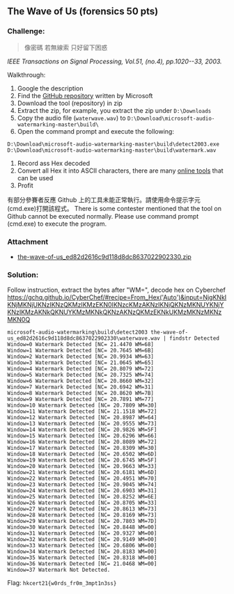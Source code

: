## The Wave of Us (forensics 50 pts)  
### Challenge:  
> 像密碼 若無線索 只好留下困惑

*IEEE Transactions on Signal Processing, Vol.51, (no.4), pp.1020--33, 2003.*

Walkthrough:

1.  Google the description
2.  Find the [GitHub repository](https://github.com/toots/microsoft-audio-watermarking) written by Microsoft
3.  Download the tool (repository) in zip
4.  Extract the zip, for example, you extract the zip under `D:\Downloads`
5.  Copy the audio file (`waterwave.wav`) to `D:\Download\microsoft-audio-watermarking-master\build\`
6.  Open the command prompt and execute the following:

```
D:\Download\microsoft-audio-watermarking-master\build\detect2003.exe D:\Download\microsoft-audio-watermarking-master\build\watermark.wav
```
1.  Record ass Hex decoded
2.  Convert all Hex it into ASCII characters, there are many [online tools](https://www.binaryhexconverter.com/hex-to-ascii-text-converter) that can be used
3.  Profit

有部分參賽者反應 Github 上的工具未能正常執行。請使用命令提示字元(cmd.exe)打開該程式。 There is some contester mentioned that the tool on Github cannot be executed normally. Please use command prompt (cmd.exe) to execute the program.  

### Attachment
- [the-wave-of-us_ed82d2616c9d118d8dc8637022902330.zip](https://github.com/6cyril/ctf-writeups/blob/master/HKCERT%20CTF%202021/files/the-wave-of-us_ed82d2616c9d118d8dc8637022902330.zip?raw=true)
### Solution:  
Follow instruction, extract the bytes after "WM=", decode hex on Cyberchef https://gchq.github.io/CyberChef/#recipe=From_Hex('Auto')&input=NjgKNkIKNjMKNjUKNzIKNzQKMzIKMzEKN0IKNzcKMzAKNzIKNjQKNzMKNUYKNjYKNzIKMzAKNkQKNUYKMzMKNkQKNzAKNzQKMzEKNkUKMzMKNzMKNzMKN0Q
```
microsoft-audio-watermarking\build\detect2003 the-wave-of-us_ed82d2616c9d118d8dc8637022902330\waterwave.wav | findstr Detected
Window=0 Watermark Detected [NC= 21.4470 WM=68]
Window=1 Watermark Detected [NC= 20.7645 WM=6B]
Window=2 Watermark Detected [NC= 20.9934 WM=63]
Window=3 Watermark Detected [NC= 21.0645 WM=65]
Window=4 Watermark Detected [NC= 20.8079 WM=72]
Window=5 Watermark Detected [NC= 20.7325 WM=74]
Window=6 Watermark Detected [NC= 20.8660 WM=32]
Window=7 Watermark Detected [NC= 20.6942 WM=31]
Window=8 Watermark Detected [NC= 20.8620 WM=7B]
Window=9 Watermark Detected [NC= 20.7891 WM=77]
Window=10 Watermark Detected [NC= 20.7809 WM=30]
Window=11 Watermark Detected [NC= 21.1518 WM=72]
Window=12 Watermark Detected [NC= 20.8987 WM=64]
Window=13 Watermark Detected [NC= 20.9555 WM=73]
Window=14 Watermark Detected [NC= 20.9826 WM=5F]
Window=15 Watermark Detected [NC= 20.6296 WM=66]
Window=16 Watermark Detected [NC= 20.8089 WM=72]
Window=17 Watermark Detected [NC= 20.8309 WM=30]
Window=18 Watermark Detected [NC= 20.6502 WM=6D]
Window=19 Watermark Detected [NC= 20.6745 WM=5F]
Window=20 Watermark Detected [NC= 20.9663 WM=33]
Window=21 Watermark Detected [NC= 20.6181 WM=6D]
Window=22 Watermark Detected [NC= 20.4951 WM=70]
Window=23 Watermark Detected [NC= 20.9045 WM=74]
Window=24 Watermark Detected [NC= 20.6903 WM=31]
Window=25 Watermark Detected [NC= 20.8252 WM=6E]
Window=26 Watermark Detected [NC= 20.8705 WM=33]
Window=27 Watermark Detected [NC= 20.8613 WM=73]
Window=28 Watermark Detected [NC= 20.8169 WM=73]
Window=29 Watermark Detected [NC= 20.7803 WM=7D]
Window=30 Watermark Detected [NC= 20.8448 WM=00]
Window=31 Watermark Detected [NC= 20.9327 WM=00]
Window=32 Watermark Detected [NC= 20.9149 WM=00]
Window=33 Watermark Detected [NC= 20.6806 WM=00]
Window=34 Watermark Detected [NC= 20.8183 WM=00]
Window=35 Watermark Detected [NC= 20.8318 WM=00]
Window=36 Watermark Detected [NC= 21.0468 WM=00]
Window=37 Watermark Not Detected.
```

Flag: `hkcert21{w0rds_fr0m_3mpt1n3ss}`  
  
